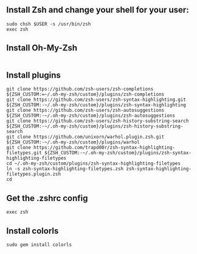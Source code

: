 ## Install Zsh and change your shell for your user:
```sudo apt install zsh
sudo chsh $USER -s /usr/bin/zsh
exec zsh
```
## Install Oh-My-Zsh
```sh -c "$(curl -fsSL https://raw.github.com/ohmyzsh/ohmyzsh/master/tools/install.sh)"
```

## Install plugins
```git clone https://github.com/bhilburn/powerlevel9k.git ~/.oh-my-zsh/custom/themes/powerlevel9k
git clone https://github.com/zsh-users/zsh-completions ${ZSH_CUSTOM:=~/.oh-my-zsh/custom}/plugins/zsh-completions
git clone https://github.com/zsh-users/zsh-syntax-highlighting.git ${ZSH_CUSTOM:-~/.oh-my-zsh/custom}/plugins/zsh-syntax-highlighting
git clone https://github.com/zsh-users/zsh-autosuggestions ${ZSH_CUSTOM:-~/.oh-my-zsh/custom}/plugins/zsh-autosuggestions
git clone https://github.com/zsh-users/zsh-history-substring-search ${ZSH_CUSTOM:-~/.oh-my-zsh/custom}/plugins/zsh-history-substring-search
git clone https://github.com/unixorn/warhol.plugin.zsh.git ${ZSH_CUSTOM:-~/.oh-my-zsh/custom}/plugins/warhol
git clone https://github.com/trapd00r/zsh-syntax-highlighting-filetypes.git ${ZSH_CUSTOM:-~/.oh-my-zsh/custom}/plugins/zsh-syntax-highlighting-filetypes
cd ~/.oh-my-zsh/custom/plugins/zsh-syntax-highlighting-filetypes
ln -s zsh-syntax-highlighting-filetypes.zsh zsh-syntax-highlighting-filetypes.plugin.zsh
cd
```

## Get the .zshrc config
```curl -O https://raw.githubusercontent.com/clegault/dotfiles/master/.zshrc
exec zsh
```

## Install colorls
```sudo apt install build-essential ruby ruby-dev
sudo gem install colorls
```
